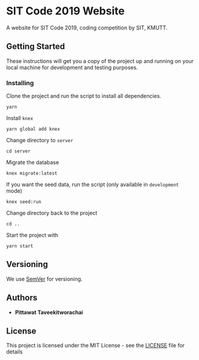 # SIT Code 2019 Website

A website for SIT Code 2019, coding competition by SIT, KMUTT.

## Getting Started

These instructions will get you a copy of the project up and running on your local machine for development and testing purposes.

### Installing

Clone the project and run the script to install all dependencies.

```
yarn
```

Install `knex` 

```
yarn global add knex
```

Change directory to `server`

```
cd server
```

Migrate the database

```
knex migrate:latest
```

If you want the seed data, run the script (only available in `development` mode)

```
knex seed:run
```

Change directory back to the project

```
cd ..
```

Start the project with

```
yarn start
```


## Versioning

We use [SemVer](http://semver.org/) for versioning.

## Authors

* **Pittawat Taveekitworachai**


## License

This project is licensed under the MIT License - see the [LICENSE](LICENSE) file for details

